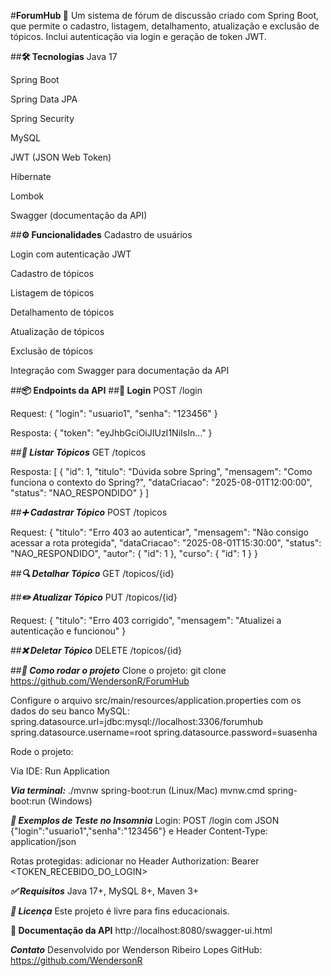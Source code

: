#**ForumHub 🧠**
Um sistema de fórum de discussão criado com Spring Boot, que permite o cadastro, listagem, detalhamento, atualização e exclusão de tópicos. Inclui autenticação via login e geração de token JWT.

##**🛠 Tecnologias**
Java 17

Spring Boot

Spring Data JPA

Spring Security

MySQL

JWT (JSON Web Token)

Hibernate

Lombok

Swagger (documentação da API)

##**⚙️ Funcionalidades**
Cadastro de usuários

Login com autenticação JWT

Cadastro de tópicos

Listagem de tópicos

Detalhamento de tópicos

Atualização de tópicos

Exclusão de tópicos

Integração com Swagger para documentação da API

##**📦 Endpoints da API**
##**🔐 Login**
POST /login

Request:
{ "login": "usuario1", "senha": "123456" }

Resposta:
{ "token": "eyJhbGciOiJIUzI1NiIsIn..." }

##***📄 Listar Tópicos***
GET /topicos

Resposta:
[ { "id": 1, "titulo": "Dúvida sobre Spring", "mensagem": "Como funciona o contexto do Spring?", "dataCriacao": "2025-08-01T12:00:00", "status": "NAO_RESPONDIDO" } ]

##***➕ Cadastrar Tópico***
POST /topicos

Request:
{ "titulo": "Erro 403 ao autenticar", "mensagem": "Não consigo acessar a rota protegida", "dataCriacao": "2025-08-01T15:30:00", "status": "NAO_RESPONDIDO", "autor": { "id": 1 }, "curso": { "id": 1 } }

##***🔍 Detalhar Tópico***
GET /topicos/{id}

##***✏️ Atualizar Tópico***
PUT /topicos/{id}

Request:
{ "titulo": "Erro 403 corrigido", "mensagem": "Atualizei a autenticação e funcionou" }

##***❌ Deletar Tópico***
DELETE /topicos/{id}

##***🚀 Como rodar o projeto***
Clone o projeto:
git clone https://github.com/WendersonR/ForumHub

Configure o arquivo src/main/resources/application.properties com os dados do seu banco MySQL:
spring.datasource.url=jdbc:mysql://localhost:3306/forumhub
spring.datasource.username=root
spring.datasource.password=suasenha

Rode o projeto:

Via IDE: Run Application

***Via terminal:***
./mvnw spring-boot:run (Linux/Mac)
mvnw.cmd spring-boot:run (Windows)

***🧪 Exemplos de Teste no Insomnia***
Login: POST /login com JSON {"login":"usuario1","senha":"123456"} e Header Content-Type: application/json

Rotas protegidas: adicionar no Header Authorization: Bearer <TOKEN_RECEBIDO_DO_LOGIN>

***✅ Requisitos***
Java 17+, MySQL 8+, Maven 3+

***📄 Licença***
Este projeto é livre para fins educacionais.

**📖 Documentação da API**
http://localhost:8080/swagger-ui.html

***Contato***
Desenvolvido por Wenderson Ribeiro Lopes
GitHub: https://github.com/WendersonR
